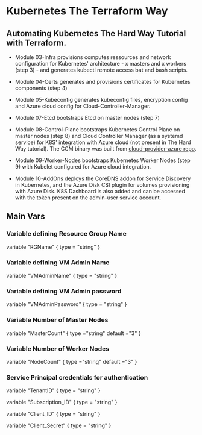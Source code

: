 # Kubernetes The Terraform Way

## Automating Kubernetes The Hard Way Tutorial with Terraform.

- Module 03-Infra provisions computes ressources and network configuration for Kubernetes' architecture - x masters and x workers (step 3) - and generates kubectl remote access bat and bash scripts. 

- Module 04-Certs generates and provisions certificates for Kubernetes components (step 4)

- Module 05-Kubeconfig generates kubeconfig files, encryption config and Azure cloud config for Cloud-Controller-Manager.

- Module 07-Etcd bootstraps Etcd on master nodes (step 7)

- Module 08-Control-Plane bootstraps Kubernetes Control Plane on master nodes (step 8) and Cloud Controller Manager (as a systemd service) for K8S' integration with Azure cloud (not present in The Hard Way tutorial). The CCM binary was built from [cloud-provider-azure repo](https://github.com/kubernetes/cloud-provider-azure).

- Module 09-Worker-Nodes bootstraps Kubernetes Worker Nodes (step 9) with Kubelet configured for Azure cloud integration.

- Module 10-AddOns deploys the CoreDNS addon for Service Discovery in Kubernetes, and the Azure Disk CSI plugin for volumes provisioning with Azure Disk. K8S Dashboard is also added and can be accessed with the token present on the admin-user service account.

## Main Vars
### Variable defining Resource Group Name
variable "RGName" {
  type    = "string"
}
### Variable defining VM Admin Name
variable "VMAdminName" {
  type    = "string"
}
### Variable defining VM Admin password
variable "VMAdminPassword" {
  type    = "string"
}
### Variable Number of Master Nodes
variable "MasterCount" {
  type ="string"
  default ="3"
}
### Variable Number of Worker Nodes
variable "NodeCount" {
  type ="string"
  default ="3"
}
### Service Principal credentials for authentication
variable "TenantID" {
  type    = "string"
}

variable "Subscription_ID" {
  type    = "string"
}

variable "Client_ID" {
  type    = "string"
}

variable "Client_Secret" {
  type    = "string"
}